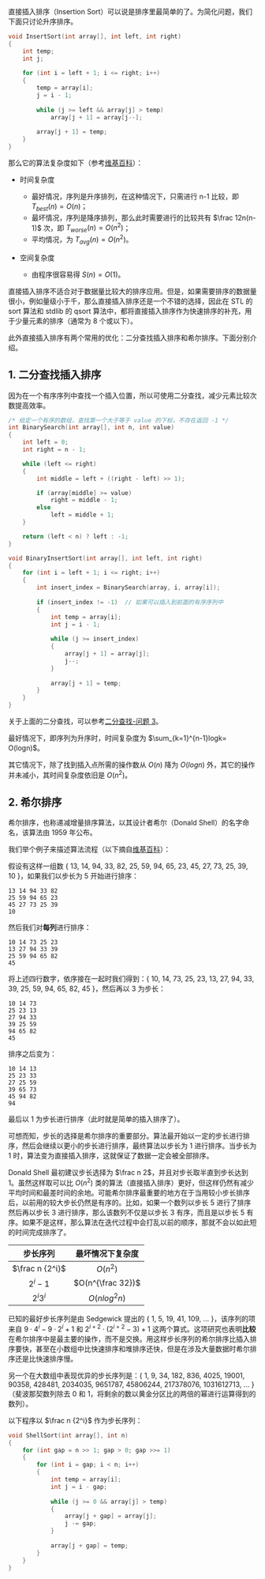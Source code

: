 直接插入排序（Insertion Sort）可以说是排序里最简单的了。为简化问题，我们下面只讨论升序排序。


```c++
void InsertSort(int array[], int left, int right)
{
	int temp;
	int j;
  
	for (int i = left + 1; i <= right; i++)
	{
		temp = array[i];
		j = i - 1;
      
		while (j >= left && array[j] > temp)
			array[j + 1] = array[j--];
      
		array[j + 1] = temp;
	}
}
```
那么它的算法复杂度如下（参考[维基百科](https://zh.wikipedia.org/wiki/%E6%8F%92%E5%85%A5%E6%8E%92%E5%BA%8F#.E7.AE.97.E6.B3.95.E5.A4.8D.E6.9D.82.E5.BA.A6)）：

* 时间复杂度

  * 最好情况，序列是升序排列，在这种情况下，只需进行 n-1 比较，即 $T_{best}(n)=O(n)$；
  * 最坏情况，序列是降序排列，那么此时需要进行的比较共有 $\frac 12n(n-1)$ 次，即 $T_{worse}(n)=O(n^2)$；
  * 平均情况，为 $T_{avg}(n)=O(n^2)$。

* 空间复杂度

  * 由程序很容易得 $S(n)=O(1)$。

直接插入排序不适合对于数据量比较大的排序应用。但是，如果需要排序的数据量很小，例如量级小于千，那么直接插入排序还是一个不错的选择，因此在 STL 的 sort 算法和 stdlib 的 qsort 算法中，都将直接插入排序作为快速排序的补充，用于少量元素的排序（通常为 8 个或以下）。

此外直接插入排序有两个常用的优化：二分查找插入排序和希尔排序。下面分别介绍。

## 1. 二分查找插入排序

因为在一个有序序列中查找一个插入位置，所以可使用二分查找，减少元素比较次数提高效率。

```c++
/* 给定一个有序的数组，查找第一个大于等于 value 的下标，不存在返回 -1 */
int BinarySearch(int array[], int n, int value)
{
    int left = 0;
    int right = n - 1;

    while (left <= right)
    {
        int middle = left + ((right - left) >> 1);

        if (array[middle] >= value)
            right = middle - 1;
        else
            left = middle + 1;
    }

    return (left < n) ? left : -1;
}

void BinaryInsertSort(int array[], int left, int right)
{
	for (int i = left + 1; i <= right; i++)
	{
		int insert_index = BinarySearch(array, i, array[i]);
      
		if (insert_index != -1)  // 如果可以插入到前面的有序序列中
		{
			int temp = array[i];
			int j = i - 1;
          
			while (j >= insert_index)
			{
				array[j + 1] = array[j];
				j--;
			}
          
			array[j + 1] = temp;
		}
	}
}
```

关于上面的二分查找，可以参考[二分查找-问题 3](https://ethsonliu.com/2018/04/binary-search.html)。

最好情况下，即序列为升序时，时间复杂度为 $\sum_{k=1}^{n-1}logk= O(logn)$。

其它情况下，除了找到插入点所需的操作数从 $O(n)$ 降为 $O(logn)$ 外，其它的操作并未减小，其时间复杂度依旧是 $O(n^2)$。

## 2. 希尔排序

希尔排序，也称递减增量排序算法，以其设计者希尔（Donald Shell）的名字命名，该算法由 1959 年公布。

我们举个例子来描述算法流程（以下摘自[维基百科](https://zh.wikipedia.org/wiki/%E5%B8%8C%E5%B0%94%E6%8E%92%E5%BA%8F)）：

假设有这样一组数 { 13, 14, 94, 33, 82, 25, 59, 94, 65, 23, 45, 27, 73, 25, 39, 10 }，如果我们以步长为 5 开始进行排序：

```plaintext
13 14 94 33 82
25 59 94 65 23
45 27 73 25 39
10
```

然后我们对**每列**进行排序：

```plaintext
10 14 73 25 23
13 27 94 33 39
25 59 94 65 82
45

```

将上述四行数字，依序接在一起时我们得到：{ 10, 14, 73, 25, 23, 13, 27, 94, 33, 39, 25, 59, 94, 65, 82, 45 }，然后再以 3 为步长：

```plaintext
10 14 73
25 23 13
27 94 33
39 25 59
94 65 82
45
```

排序之后变为：

```plaintext
10 14 13
25 23 33
27 25 59
39 65 73
45 94 82
94
```

最后以 1 为步长进行排序（此时就是简单的插入排序了）。

可想而知，步长的选择是希尔排序的重要部分。算法最开始以一定的步长进行排序，然后会继续以更小的步长进行排序，最终算法以步长为 1 进行排序。当步长为 1 时，算法变为直接插入排序，这就保证了数据一定会被全部排序。

Donald Shell 最初建议步长选择为 $\frac n 2$，并且对步长取半直到步长达到 1。虽然这样取可以比 $O(n^2)$ 类的算法（直接插入排序）更好，但这样仍然有减少平均时间和最差时间的余地。可能希尔排序最重要的地方在于当用较小步长排序后，以前用的较大步长仍然是有序的。比如，如果一个数列以步长 5 进行了排序然后再以步长 3 进行排序，那么该数列不仅是以步长 3 有序，而且是以步长 5 有序。如果不是这样，那么算法在迭代过程中会打乱以前的顺序，那就不会以如此短的时间完成排序了。

|    步长序列     | 最坏情况下复杂度  |
| :-------------: | :---------------: |
| $\frac n {2^i}$ |     $O(n^2)$      |
|     $2^i-1$     | $O(n^{\frac 32})$ |
|    $2^i3^i$     |   $O(nlog^2n)$    |


已知的最好步长序列是由 Sedgewick 提出的 { 1, 5, 19, 41, 109, ... }，该序列的项来自 $9⋅4^i-9⋅2^i+1$ 和 $2^{i+2}⋅(2^{i+2}-3)+1$ 这两个算式。这项研究也表明**比较**在希尔排序中是最主要的操作，而不是交换。用这样步长序列的希尔排序比插入排序要快，甚至在小数组中比快速排序和堆排序还快，但是在涉及大量数据时希尔排序还是比快速排序慢。

另一个在大数组中表现优异的步长序列是：{ 1, 9, 34, 182, 836, 4025, 19001, 90358, 428481, 2034035, 9651787, 45806244, 217378076, 1031612713, … }（斐波那契数列除去 0 和 1，将剩余的数以黄金分区比的两倍的幂进行运算得到的数列）。

以下程序以 $\frac n {2^i}$ 作为步长序列：

```c++
void ShellSort(int array[], int n)
{
	for (int gap = n >> 1; gap > 0; gap >>= 1)
	{
		for (int i = gap; i < n; i++)
		{
			int temp = array[i];
			int j = i - gap;
			
			while (j >= 0 && array[j] > temp)
			{
				array[j + gap] = array[j];
				j -= gap;
			}
			
			array[j + gap] = temp;
		}
	}
}
```
